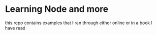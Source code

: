 # Learning Node and more

this repo contains examples that I ran through either online or in a book I have read